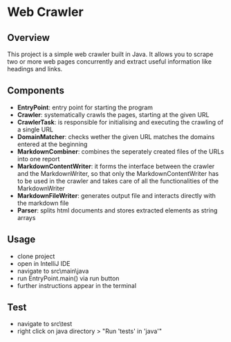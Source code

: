 # Web Crawler

## Overview
This project is a simple web crawler built in Java. It allows you to scrape two or more web pages concurrently and extract useful information like headings and links.

## Components
- **EntryPoint**: entry point for starting the program
- **Crawler**: systematically crawls the pages, starting at the given URL
- **CrawlerTask**: is responsible for initialising and executing the crawling of a single URL
- **DomainMatcher**: checks wether the given URL matches the domains entered at the beginning
- **MarkdownCombiner**: combines the seperately created files of the URLs into one report
- **MarkdownContentWriter**: it forms the interface between the crawler and the MarkdownWriter, so that only the MarkdownContentWriter has to be used in the crawler and takes care of all the functionalities of the MarkdownWriter
- **MarkdownFileWriter**: generates output file and interacts directly with the markdown file
- **Parser**: splits html documents and stores extracted elements as string arrays

## Usage
- clone project
- open in IntelliJ IDE
- navigate to src\main\java
- run EntryPoint.main() via run button
- further instructions appear in the terminal

## Test
- navigate to src\test
- right click on java directory > "Run 'tests' in 'java'"

